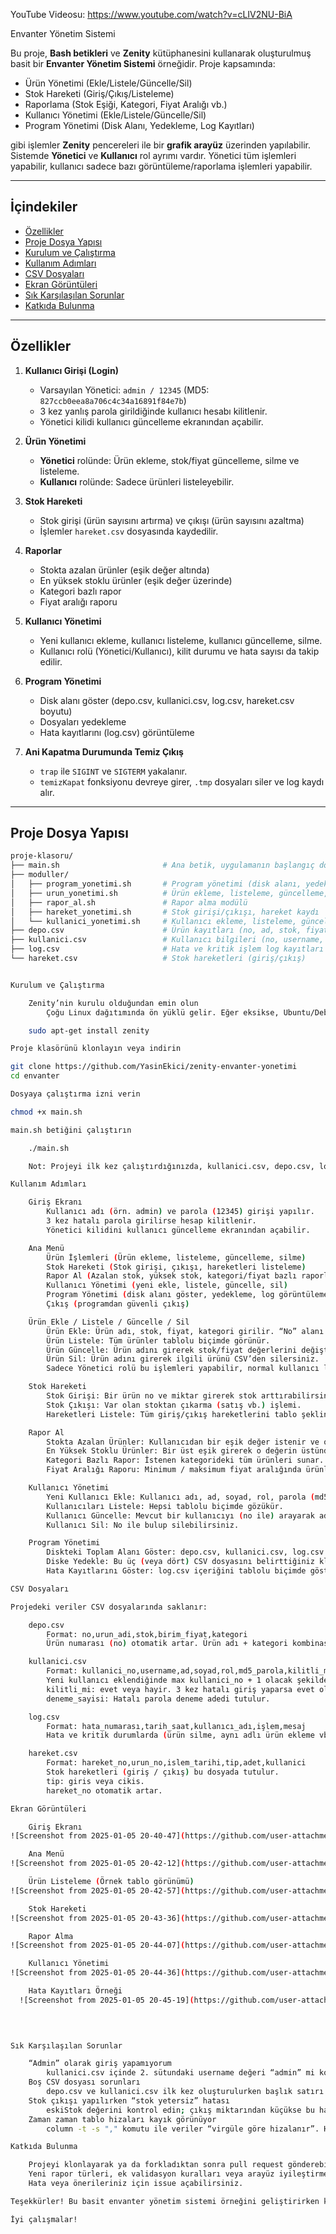 YouTube Videosu: https://www.youtube.com/watch?v=cLIV2NU-BiA

Envanter Yönetim Sistemi 

Bu proje, **Bash betikleri** ve **Zenity** kütüphanesini kullanarak oluşturulmuş basit bir **Envanter Yönetim Sistemi** örneğidir. Proje kapsamında:

- Ürün Yönetimi (Ekle/Listele/Güncelle/Sil)  
- Stok Hareketi (Giriş/Çıkış/Listeleme)  
- Raporlama (Stok Eşiği, Kategori, Fiyat Aralığı vb.)  
- Kullanıcı Yönetimi (Ekle/Listele/Güncelle/Sil)  
- Program Yönetimi (Disk Alanı, Yedekleme, Log Kayıtları)  

gibi işlemler **Zenity** pencereleri ile bir **grafik arayüz** üzerinden yapılabilir. Sistemde **Yönetici** ve **Kullanıcı** rol ayrımı vardır. Yönetici tüm işlemleri yapabilir, kullanıcı sadece bazı görüntüleme/raporlama işlemleri yapabilir.

---

## İçindekiler

- [Özellikler](#özellikler)
- [Proje Dosya Yapısı](#proje-dosya-yapısı)
- [Kurulum ve Çalıştırma](#kurulum-ve-çalıştırma)
- [Kullanım Adımları](#kullanım-adımları)
- [CSV Dosyaları](#csv-dosyaları)
- [Ekran Görüntüleri](#ekran-görüntüleri)
- [Sık Karşılaşılan Sorunlar](#sık-karşılaşılan-sorunlar)
- [Katkıda Bulunma](#katkıda-bulunma)

---

## Özellikler

1. **Kullanıcı Girişi (Login)**  
   - Varsayılan Yönetici: `admin / 12345` (MD5: `827ccb0eea8a706c4c34a16891f84e7b`)  
   - 3 kez yanlış parola girildiğinde kullanıcı hesabı kilitlenir.  
   - Yönetici kilidi kullanıcı güncelleme ekranından açabilir.

2. **Ürün Yönetimi**  
   - **Yönetici** rolünde: Ürün ekleme, stok/fiyat güncelleme, silme ve listeleme.  
   - **Kullanıcı** rolünde: Sadece ürünleri listeleyebilir.

3. **Stok Hareketi**  
   - Stok girişi (ürün sayısını artırma) ve çıkışı (ürün sayısını azaltma)  
   - İşlemler `hareket.csv` dosyasında kaydedilir.

4. **Raporlar**  
   - Stokta azalan ürünler (eşik değer altında)  
   - En yüksek stoklu ürünler (eşik değer üzerinde)  
   - Kategori bazlı rapor  
   - Fiyat aralığı raporu

5. **Kullanıcı Yönetimi**  
   - Yeni kullanıcı ekleme, kullanıcı listeleme, kullanıcı güncelleme, silme.  
   - Kullanıcı rolü (Yönetici/Kullanıcı), kilit durumu ve hata sayısı da takip edilir.

6. **Program Yönetimi**  
   - Disk alanı göster (depo.csv, kullanici.csv, log.csv, hareket.csv boyutu)  
   - Dosyaları yedekleme  
   - Hata kayıtlarını (log.csv) görüntüleme

7. **Ani Kapatma Durumunda Temiz Çıkış**  
   - `trap` ile `SIGINT` ve `SIGTERM` yakalanır.  
   - `temizKapat` fonksiyonu devreye girer, `.tmp` dosyaları siler ve log kaydı alır.

---

## Proje Dosya Yapısı

```bash
proje-klasoru/
├── main.sh                       # Ana betik, uygulamanın başlangıç dosyası
├── moduller/
│   ├── program_yonetimi.sh       # Program yönetimi (disk alanı, yedekleme, log gösterme)
│   ├── urun_yonetimi.sh          # Ürün ekleme, listeleme, güncelleme, silme
│   ├── rapor_al.sh               # Rapor alma modülü
│   ├── hareket_yonetimi.sh       # Stok girişi/çıkışı, hareket kaydı
│   └── kullanici_yonetimi.sh     # Kullanıcı ekleme, listeleme, güncelleme, silme
├── depo.csv                      # Ürün kayıtları (no, ad, stok, fiyat, kategori)
├── kullanici.csv                 # Kullanıcı bilgileri (no, username, ad, soyad, rol, md5_parola, kilit, deneme)
├── log.csv                       # Hata ve kritik işlem log kayıtları
└── hareket.csv                   # Stok hareketleri (giriş/çıkış)


Kurulum ve Çalıştırma

    Zenity’nin kurulu olduğundan emin olun
        Çoğu Linux dağıtımında ön yüklü gelir. Eğer eksikse, Ubuntu/Debian türevi sistemlerde:

    sudo apt-get install zenity

Proje klasörünü klonlayın veya indirin

git clone https://github.com/YasinEkici/zenity-envanter-yonetimi
cd envanter

Dosyaya çalıştırma izni verin

chmod +x main.sh

main.sh betiğini çalıştırın

    ./main.sh

    Not: Projeyi ilk kez çalıştırdığınızda, kullanici.csv, depo.csv, log.csv ve hareket.csv yoksa otomatik oluşturulur. Ayrıca varsayılan bir yönetici kullanıcı (admin / 12345) tanımlanır.

Kullanım Adımları

    Giriş Ekranı
        Kullanıcı adı (örn. admin) ve parola (12345) girişi yapılır.
        3 kez hatalı parola girilirse hesap kilitlenir.
        Yönetici kilidini kullanıcı güncelleme ekranından açabilir.

    Ana Menü
        Ürün İşlemleri (Ürün ekleme, listeleme, güncelleme, silme)
        Stok Hareketi (Stok girişi, çıkışı, hareketleri listeleme)
        Rapor Al (Azalan stok, yüksek stok, kategori/fiyat bazlı raporlar)
        Kullanıcı Yönetimi (yeni ekle, listele, güncelle, sil)
        Program Yönetimi (disk alanı göster, yedekleme, log görüntüleme)
        Çıkış (programdan güvenli çıkış)

    Ürün Ekle / Listele / Güncelle / Sil
        Ürün Ekle: Ürün adı, stok, fiyat, kategori girilir. “No” alanı otomatik üretilir.
        Ürün Listele: Tüm ürünler tablolu biçimde görünür.
        Ürün Güncelle: Ürün adını girerek stok/fiyat değerlerini değiştirebilirsiniz.
        Ürün Sil: Ürün adını girerek ilgili ürünü CSV’den silersiniz.
        Sadece Yönetici rolü bu işlemleri yapabilir, normal kullanıcı listeleme haricinde işlem yapamaz.

    Stok Hareketi
        Stok Girişi: Bir ürün no ve miktar girerek stok arttırabilirsiniz.
        Stok Çıkışı: Var olan stoktan çıkarma (satış vb.) işlemi.
        Hareketleri Listele: Tüm giriş/çıkış hareketlerini tablo şeklinde görüntüler.

    Rapor Al
        Stokta Azalan Ürünler: Kullanıcıdan bir eşik değer istenir ve o eşiğin altındaki stoklar listelenir.
        En Yüksek Stoklu Ürünler: Bir üst eşik girerek o değerin üstündeki stokları listeler.
        Kategori Bazlı Rapor: İstenen kategorideki tüm ürünleri sunar.
        Fiyat Aralığı Raporu: Minimum / maksimum fiyat aralığında ürünleri listeler.

    Kullanıcı Yönetimi
        Yeni Kullanıcı Ekle: Kullanıcı adı, ad, soyad, rol, parola (md5) girilir.
        Kullanıcıları Listele: Hepsi tablolu biçimde gözükür.
        Kullanıcı Güncelle: Mevcut bir kullanıcıyı (no ile) arayarak ad, soyad, rol, kilitli mi vb. bilgilerini değiştirebilirsiniz.
        Kullanıcı Sil: No ile bulup silebilirsiniz.

    Program Yönetimi
        Diskteki Toplam Alanı Göster: depo.csv, kullanici.csv, log.csv ve hareket.csv dosyalarının toplam boyutunu ekrana getirir.
        Diske Yedekle: Bu üç (veya dört) CSV dosyasını belirttiğiniz klasöre .bak uzantısıyla kopyalar.
        Hata Kayıtlarını Göster: log.csv içeriğini tablolu biçimde gösterir.

CSV Dosyaları

Projedeki veriler CSV dosyalarında saklanır:

    depo.csv
        Format: no,urun_adi,stok,birim_fiyat,kategori
        Ürün numarası (no) otomatik artar. Ürün adı + kategori kombinasyonu tekil kabul edilir.

    kullanici.csv
        Format: kullanici_no,username,ad,soyad,rol,md5_parola,kilitli_mi,deneme_sayisi
        Yeni kullanıcı eklendiğinde max kullanici_no + 1 olacak şekilde kaydedilir.
        kilitli_mi: evet veya hayir. 3 kez hatalı giriş yaparsa evet olur.
        deneme_sayisi: Hatalı parola deneme adedi tutulur.

    log.csv
        Format: hata_numarası,tarih_saat,kullanıcı_adı,işlem,mesaj
        Hata ve kritik durumlarda (ürün silme, aynı adlı ürün ekleme vb.) buraya ek satır yazar.

    hareket.csv
        Format: hareket_no,urun_no,islem_tarihi,tip,adet,kullanici
        Stok hareketleri (giriş / çıkış) bu dosyada tutulur.
        tip: giris veya cikis.
        hareket_no otomatik artar.

Ekran Görüntüleri

    Giriş Ekranı
![Screenshot from 2025-01-05 20-40-47](https://github.com/user-attachments/assets/befa6f5f-c0e8-4510-be67-10e7215286b1)

    Ana Menü
![Screenshot from 2025-01-05 20-42-12](https://github.com/user-attachments/assets/f44d64ee-3711-40f5-9e55-678bfc57053f)

    Ürün Listeleme (Örnek tablo görünümü)
![Screenshot from 2025-01-05 20-42-57](https://github.com/user-attachments/assets/a98deaa4-bd58-4fa2-8707-2aab37e83ec6)

    Stok Hareketi
![Screenshot from 2025-01-05 20-43-36](https://github.com/user-attachments/assets/a21ce75f-fb3b-4df5-97f1-386702cc97b8)

    Rapor Alma
![Screenshot from 2025-01-05 20-44-07](https://github.com/user-attachments/assets/3587cb63-354a-4119-8bb0-ed092cee21b6)

    Kullanıcı Yönetimi
![Screenshot from 2025-01-05 20-44-36](https://github.com/user-attachments/assets/20ce2d87-d0e7-4400-b30b-0a1c5a81e99f)

    Hata Kayıtları Örneği
  ![Screenshot from 2025-01-05 20-45-19](https://github.com/user-attachments/assets/6a3cbd01-93a7-46ac-aa8e-6e6083704d58)
  

    

Sık Karşılaşılan Sorunlar

    “Admin” olarak giriş yapamıyorum
        kullanici.csv içinde 2. sütundaki username değeri “admin” mi kontrol edin. Parola 12345 (MD5: 827ccb0eea8a706c4c34a16891f84e7b) olmalı.
    Boş CSV dosyası sorunları
        depo.csv ve kullanici.csv ilk kez oluşturulurken başlık satırı yoktur, ancak script çalışmayı sürdürür.
    Stok çıkışı yapılırken “stok yetersiz” hatası
        eskiStok değerini kontrol edin; çıkış miktarından küçükse bu hatayı alırsınız.
    Zaman zaman tablo hizaları kayık görünüyor
        column -t -s "," komutu ile veriler “virgüle göre hizalanır”. Her satırda aynı sütun sayısı olmasına dikkat edin.

Katkıda Bulunma

    Projeyi klonlayarak ya da forkladıktan sonra pull request gönderebilirsiniz.
    Yeni rapor türleri, ek validasyon kuralları veya arayüz iyileştirmeleri memnuniyetle karşılanır.
    Hata veya önerileriniz için issue açabilirsiniz.

Teşekkürler! Bu basit envanter yönetim sistemi örneğini geliştirirken keyif alacağınızı umuyoruz. Bash ve Zenity ile daha büyük projeler yapabilmek için bu örneği başlangıç noktası olarak kullanabilirsiniz.

İyi çalışmalar!
